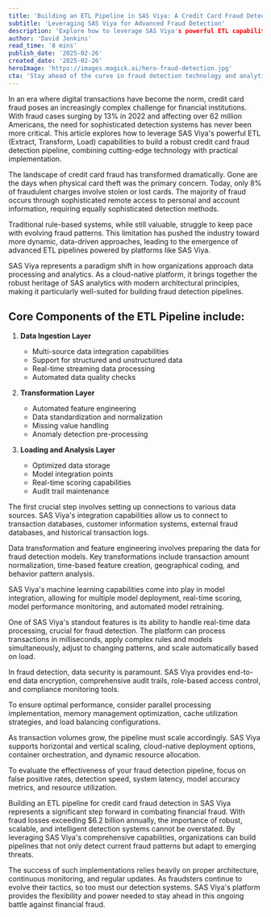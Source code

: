 ```yaml
---
title: 'Building an ETL Pipeline in SAS Viya: A Credit Card Fraud Detection Case Study'
subtitle: 'Leveraging SAS Viya for Advanced Fraud Detection'
description: 'Explore how to leverage SAS Viya's powerful ETL capabilities to build a robust credit card fraud detection pipeline. Learn about key components, implementation steps, and best practices for creating an effective fraud detection system using modern cloud-native architecture.'
author: 'David Jenkins'
read_time: '8 mins'
publish_date: '2025-02-26'
created_date: '2025-02-26'
heroImage: 'https://images.magick.ai/hero-fraud-detection.jpg'
cta: 'Stay ahead of the curve in fraud detection technology and analytics implementation. Follow us on LinkedIn [@MagickAI] for expert insights and the latest developments in advanced analytics solutions.'
---
```


In an era where digital transactions have become the norm, credit card fraud poses an increasingly complex challenge for financial institutions. With fraud cases surging by 13% in 2022 and affecting over 62 million Americans, the need for sophisticated detection systems has never been more critical. This article explores how to leverage SAS Viya's powerful ETL (Extract, Transform, Load) capabilities to build a robust credit card fraud detection pipeline, combining cutting-edge technology with practical implementation.

The landscape of credit card fraud has transformed dramatically. Gone are the days when physical card theft was the primary concern. Today, only 8% of fraudulent charges involve stolen or lost cards. The majority of fraud occurs through sophisticated remote access to personal and account information, requiring equally sophisticated detection methods.

Traditional rule-based systems, while still valuable, struggle to keep pace with evolving fraud patterns. This limitation has pushed the industry toward more dynamic, data-driven approaches, leading to the emergence of advanced ETL pipelines powered by platforms like SAS Viya.

SAS Viya represents a paradigm shift in how organizations approach data processing and analytics. As a cloud-native platform, it brings together the robust heritage of SAS analytics with modern architectural principles, making it particularly well-suited for building fraud detection pipelines.

## Core Components of the ETL Pipeline include:

1. **Data Ingestion Layer**
   - Multi-source data integration capabilities
   - Support for structured and unstructured data
   - Real-time streaming data processing
   - Automated data quality checks

2. **Transformation Layer**
   - Automated feature engineering
   - Data standardization and normalization
   - Missing value handling
   - Anomaly detection pre-processing

3. **Loading and Analysis Layer**
   - Optimized data storage
   - Model integration points
   - Real-time scoring capabilities
   - Audit trail maintenance

The first crucial step involves setting up connections to various data sources. SAS Viya's integration capabilities allow us to connect to transaction databases, customer information systems, external fraud databases, and historical transaction logs.

Data transformation and feature engineering involves preparing the data for fraud detection models. Key transformations include transaction amount normalization, time-based feature creation, geographical coding, and behavior pattern analysis.

SAS Viya's machine learning capabilities come into play in model integration, allowing for multiple model deployment, real-time scoring, model performance monitoring, and automated model retraining.

One of SAS Viya's standout features is its ability to handle real-time data processing, crucial for fraud detection. The platform can process transactions in milliseconds, apply complex rules and models simultaneously, adjust to changing patterns, and scale automatically based on load.

In fraud detection, data security is paramount. SAS Viya provides end-to-end data encryption, comprehensive audit trails, role-based access control, and compliance monitoring tools.

To ensure optimal performance, consider parallel processing implementation, memory management optimization, cache utilization strategies, and load balancing configurations.

As transaction volumes grow, the pipeline must scale accordingly. SAS Viya supports horizontal and vertical scaling, cloud-native deployment options, container orchestration, and dynamic resource allocation.

To evaluate the effectiveness of your fraud detection pipeline, focus on false positive rates, detection speed, system latency, model accuracy metrics, and resource utilization.

Building an ETL pipeline for credit card fraud detection in SAS Viya represents a significant step forward in combating financial fraud. With fraud losses exceeding $6.2 billion annually, the importance of robust, scalable, and intelligent detection systems cannot be overstated. By leveraging SAS Viya's comprehensive capabilities, organizations can build pipelines that not only detect current fraud patterns but adapt to emerging threats.

The success of such implementations relies heavily on proper architecture, continuous monitoring, and regular updates. As fraudsters continue to evolve their tactics, so too must our detection systems. SAS Viya's platform provides the flexibility and power needed to stay ahead in this ongoing battle against financial fraud.